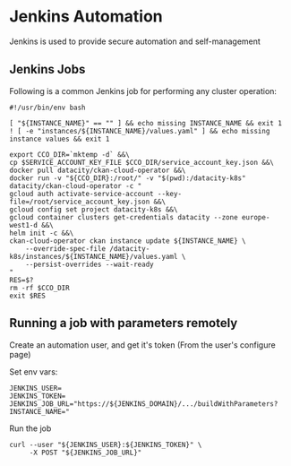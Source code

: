 # Jenkins Automation

Jenkins is used to provide secure automation and self-management

## Jenkins Jobs

Following is a common Jenkins job for performing any cluster operation:

```
#!/usr/bin/env bash

[ "${INSTANCE_NAME}" == "" ] && echo missing INSTANCE_NAME && exit 1
! [ -e "instances/${INSTANCE_NAME}/values.yaml" ] && echo missing instance values && exit 1

export CCO_DIR=`mktemp -d` &&\
cp $SERVICE_ACCOUNT_KEY_FILE $CCO_DIR/service_account_key.json &&\
docker pull datacity/ckan-cloud-operator &&\
docker run -v "${CCO_DIR}:/root/" -v "$(pwd):/datacity-k8s" datacity/ckan-cloud-operator -c "
gcloud auth activate-service-account --key-file=/root/service_account_key.json &&\
gcloud config set project datacity-k8s &&\
gcloud container clusters get-credentials datacity --zone europe-west1-d &&\
helm init -c &&\
ckan-cloud-operator ckan instance update ${INSTANCE_NAME} \
    --override-spec-file /datacity-k8s/instances/${INSTANCE_NAME}/values.yaml \
    --persist-overrides --wait-ready
"
RES=$?
rm -rf $CCO_DIR
exit $RES
``` 

## Running a job with parameters remotely

Create an automation user, and get it's token (From the user's configure page)

Set env vars:

```
JENKINS_USER=
JENKINS_TOKEN=
JENKINS_JOB_URL="https://${JENKINS_DOMAIN}/.../buildWithParameters?INSTANCE_NAME="
```

Run the job

```
curl --user "${JENKINS_USER}:${JENKINS_TOKEN}" \
     -X POST "${JENKINS_JOB_URL}"
```
